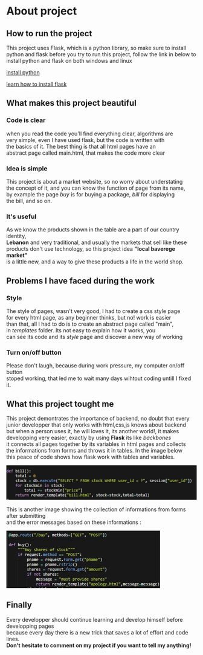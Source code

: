 # About project  

## How to run the project    
This project uses Flask, which is a python library, 
so make sure to install python and flask before you
try to run this project, follow the link in below to
install python and flask on both windows and linux   

[install python](https://www.python.org/downloads/)    

[learn how to install flask](https://phoenixnap.com/kb/install-flask)   

## What makes this project beautiful   
### Code is clear
when you read the code you'll find everything clear, algorithms are   
very simple, even I have used flask, but the code is written with   
the basics of it. The best thing is that all html pages have an      
abstract page called main.html, that makes the code more clear  

### Idea is simple  
This project is about a market website, so no worry about understating    
the concept of it, and you can know the function of page from its name,  
by example the page *buy* is for buying a package, *bill* for displaying   
the bill, and so on.    

### It's useful  
As we know the products shown in the table are a part of our country identity,      
**Lebanon** and very traditional, and usually the markets that sell like these     
products don't use technology, so this project idea **"local baverege market"**    
is a little new, and a way to give these products a life in the world shop.       

## Problems I have faced during the work    
### Style   
The style of pages, wasn't very good, I had to create a css style page     
for every html page, as any beginner thinks, but no! work is easier     
than that, all I had to do is to create an abstract page called "main",   
in *templates* folder. Its not easy to explain how it works, you     
can see its code and its *style* page and discover a new way of working   

### Turn on/off button    
Please don't laugh, because during work pressure, my computer on/off button    
stoped working, that led me to wait many days wihtout coding untill I fixed it.     

## What this project tought me   
This project demontrates the importance of backend, no doubt that every   
junior developper that only works with html,css,js knows about backend   
but when a person uses it, he will loves it, its another world!, it makes    
developping very easier, exactly by using **Flask** its like *backbones*      
it connects all pages together by its variables in html pages and collects    
the informations from forms and throws it in tables. In the image below    
this peace of code shows how flask work with tables and variables.   

![code-1](https://github.com/ismailkoussa/final-project/blob/master/readme%20images/code-1.PNG)      

This is another image showing the collection of informations from forms after submitting    
and the error messages based on these informations :     

![code-2](https://github.com/ismailkoussa/final-project/blob/master/readme%20images/code-2.PNG)    

## Finally     
Every developper should continue learning and develop himself before developping pages    
because every day there is a new trick that saves a lot of effort and code lines.    
**Don't hesitate to comment on my project if you want to tell my anything!**







